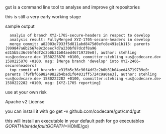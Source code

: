 gut is a command line tool to analyse and improve git repositories

this is still a very early working stage

sample output
        
      analyis of branch XYZ-1705-secure-headers in respect to develop 
      analysis result: FullyMerged XYZ-1705-secure-headers in develop
      merge commit: a82003e7933f5d811abd8475d0efc8e491e1b115: parents [999847a6b2667e9c2deec7d7a230bf87dcdf8a96 e315b5c36c96f4df2c2b0b31b04aed46719739e0], author: stehling <us@codecare.de> 1580225870 +0100, committer:stehling <us@codecare.de> 1580225870 +0100, msg: [Merge branch 'develop' into XYZ-2466-secureheaders]
      top commit of branch: e315b5c36c96f4df2c2b0b31b04aed46719739e0: parents [f9fbf6698249822b4bad1f04031ff5724c9a0ae3], author: stehling <us@codecare.de> 1580222282 +0100, committer:stehling <us@codecare.de> 1580222282 +0100, msg: [XYZ-1705 reporting]
         
use at your own risk

Apache v2 License


you can install it with go get -v github.com/codecare/gut/cmd/gut

this will install an executable in your default path for go executables $GOPATH/bin (default GOPATH=$HOME/go)
